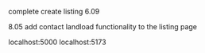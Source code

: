 complete create listing 6.09


8.05 add contact landload functionality to the listing page



localhost:5000
localhost:5173